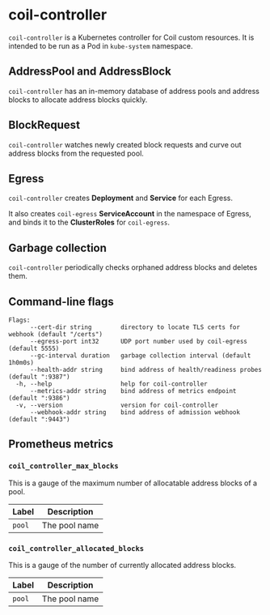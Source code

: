 coil-controller
===============

`coil-controller` is a Kubernetes controller for Coil custom resources.
It is intended to be run as a Pod in `kube-system` namespace.

## AddressPool and AddressBlock

`coil-controller` has an in-memory database of address pools and
address blocks to allocate address blocks quickly.

## BlockRequest

`coil-controller` watches newly created block requests and curve out
address blocks from the requested pool.

## Egress

`coil-controller` creates **Deployment** and **Service** for each Egress.

It also creates `coil-egress` **ServiceAccount** in the namespace of Egress,
and binds it to the **ClusterRoles** for `coil-egress`.

## Garbage collection

`coil-controller` periodically checks orphaned address blocks and deletes them.

## Command-line flags

```
Flags:
      --cert-dir string        directory to locate TLS certs for webhook (default "/certs")
      --egress-port int32      UDP port number used by coil-egress (default 5555)
      --gc-interval duration   garbage collection interval (default 1h0m0s)
      --health-addr string     bind address of health/readiness probes (default ":9387")
  -h, --help                   help for coil-controller
      --metrics-addr string    bind address of metrics endpoint (default ":9386")
  -v, --version                version for coil-controller
      --webhook-addr string    bind address of admission webhook (default ":9443")
```

## Prometheus metrics

### `coil_controller_max_blocks`

This is a gauge of the maximum number of allocatable address blocks of a pool.

| Label  | Description   |
| ------ | ------------- |
| `pool` | The pool name |

### `coil_controller_allocated_blocks`

This is a gauge of the number of currently allocated address blocks.

| Label  | Description   |
| ------ | ------------- |
| `pool` | The pool name |
